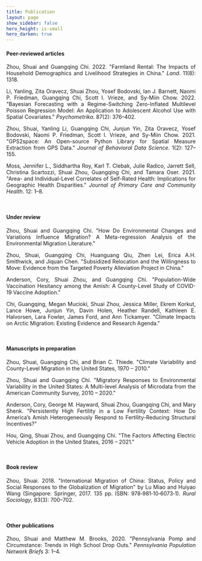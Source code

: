 ```yaml
---
title: Publication
layout: page
show_sidebar: false
hero_height: is-small
hero_darken: true
---
```


<!-- **\* indicates first author** -->
<!-- <i>\* indicates first author</i> -->
<!-- \* indicates first author -->

#### Peer-reviewed articles

<!-- This line makes sure the STATA icon for land rental paper will render -->
<!-- See doc here: https://icon-sets.iconify.design/vscode-icons/file-type-stata/ -->
<script src="https://code.iconify.design/iconify-icon/1.0.0-beta.3/iconify-icon.min.js"></script>

<script type='text/javascript' src='https://d1bxh8uas1mnw7.cloudfront.net/assets/embed.js'></script>

<p align="justify">
	Zhou, Shuai and Guangqing Chi. 2022. "Farmland Rental: The Impacts of Household Demographics and Livelihood Strategies in China." <i>Land</i>. 11(8): 1318. &nbsp;
	<a href="https://www.mdpi.com/2073-445X/11/8/1318" target="_blank" rel="noopener"><i class="far fa-file-pdf"></i></a> &nbsp;
	<a href="/downloads/codes/LandRental.zip" target="_blank" rel="noopener"><iconify-icon icon="vscode-icons:file-type-stata"></iconify-icon></a>
	<div data-badge-type="donut" data-doi="10.3390/land11081318" data-condensed="true" data-hide-no-mentions="true" class="altmetric-embed"></div>
</p>

<p align="justify">
	Li, Yanling, Zita Oravecz, Shuai Zhou, Yosef Bodovski, Ian J. Barnett, Naomi P. Friedman, Guangqing Chi, Scott I. Vrieze, and Sy-Miin Chow. 2022. "Bayesian Forecasting with a Regime-Switching Zero-Inflated Multilevel Poisson Regression Model: An Application to Adolescent Alcohol Use with Spatial Covariates." <i>Psychometrika</i>. 87(2): 376–402. &nbsp;
	<a href="https://link.springer.com/article/10.1007%2Fs11336-021-09831-9" target="_blank" rel="noopener"><i class="far fa-file-pdf"></i></a>
</p>

<p align="justify">
	Zhou, Shuai, Yanling Li, Guangqing Chi, Junjun Yin, Zita Oravecz, Yosef Bodovski, Naomi P. Friedman, Scott I. Vrieze, and Sy-Miin Chow. 2021. "GPS2space: An Open-source Python Library for Spatial Measure Extraction from GPS Data."  <i>Journal of Behavioral Data Science</i>. 1(2): 127–155. &nbsp;
	<a href="/downloads/pubs/2021GPS2space.pdf" target="_blank" rel="noopener"><i class="far fa-file-pdf"></i></a> &nbsp;
	<a href="/downloads/codes/2021GPS2space.pdf" target="_blank" rel="noopener"><i class="fab fa-python"></i></a> &nbsp;
	<a href="https://github.com/shuai-zhou/gps2space" target="_blank" rel="noopener"><i class="fab fa-github"></i></a>
</p>

<p align="justify">
	Moss, Jennifer L., Siddhartha Roy, Karl T. Clebak, Julie Radico, Jarrett Sell, Christina Scartozzi, Shuai Zhou, Guangqing Chi, and Tamara Oser. 2021. "Area- and Individual-Level Correlates of Self-Rated Health: Implications for Geographic Health Disparities." <i>Journal of Primary Care and Community Health</i>. 12: 1–8. &nbsp;
	<a href="/downloads/pubs/2021Self_Rated Health.pdf" target="_blank" rel="noopener"><i class="far fa-file-pdf"></i></a>
</p>
<br>

#### Under review

<p align="justify">
	Zhou, Shuai and Guangqing Chi. "How Do Environmental Changes and Variations Influence Migration? A Meta-regression Analysis of the Environmental Migration Literature."
</p>

<p align="justify">
	Zhou, Shuai, Guangqing Chi, Huanguang Qiu, Zhen Lei, Erica A.H. Smithwick, and Jiquan Chen. "Subsidized Relocation and the Willingness to Move: Evidence from the Targeted Poverty Alleviation Project in China."
</p>

<p align="justify">
	Anderson, Cory, Shuai Zhou, and Guangqing Chi. "Population-Wide Vaccination Hesitancy among the Amish: A County-Level Study of COVID-19 Vaccine Adoption."
</p>

<p align="justify">
	Chi, Guangqing, Megan Mucioki, Shuai Zhou, Jessica Miller, Ekrem Korkut, Lance Howe, Junjun Yin, Davin Holen, Heather Randell, Kathleen E. Halvorsen, Lara Fowler, James Ford, and Ann Tickamyer. "Climate Impacts on Arctic Migration: Existing Evidence and Research Agenda."
</p>
<br>

#### Manuscripts in preparation

<p align="justify">
	Zhou, Shuai, Guangqing Chi, and Brian C. Thiede. "Climate Variability and County-Level Migration in the United States, 1970 – 2010."
</p>

<p align="justify">
	Zhou, Shuai and Guangqing Chi. "Migratory Responses to Environmental Variability in the United States: A Multi-level Analysis of Microdata from the American Community Survey, 2010 – 2020."
</p>

<p align="justify">
	Anderson, Cory, George M. Hayward, Shuai Zhou, Guangqing Chi, and Mary Shenk. "Persistently High Fertility in a Low Fertility Context: How Do America’s Amish Heterogeneously Respond to Fertility-Reducing Structural Incentives?"
</p>

<p align="justify">
	Hou, Qing, Shuai Zhou, and Guangqing Chi. "The Factors Affecting Electric Vehicle Adoption in the United States, 2016 – 2021."
</p>
<br>

#### Book review

<p align="justify">
	Zhou, Shuai. 2018. "International Migration of China: Status, Policy and Social Responses to the Globalization of Migration" by Lu Miao and Huiyao Wang (Singapore: Springer, 2017. 135 pp. ISBN: 978‐981‐10‐6073‐1). <i>Rural Sociology</i>, 83(3): 700–702. &nbsp;
	<a href="/downloads/pubs/2018JR_InternationalMig.pdf" target="_blank" rel="noopener"><i class="far fa-file-pdf"></i></a>
</p>
<br>

#### Other publications

<p align="justify">
	Zhou, Shuai and Matthew M. Brooks, 2020. "Pennsylvania Pomp and Circumstance: Trends in High School Drop Outs." <i>Pennsylvania Population Network Briefs</i> 3: 1–4. &nbsp;
	<a href="/downloads/pubs/2020PB_PennDropout.pdf" target="_blank" rel="noopener"><i class="far fa-file-pdf"></i></a>
</p>
<br>

